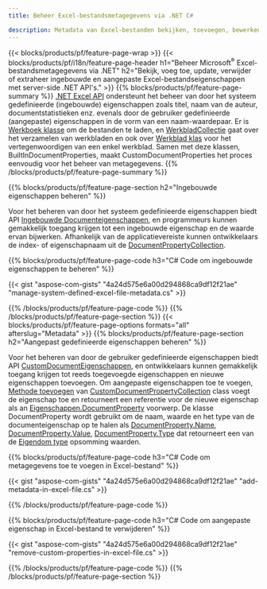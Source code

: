 ```yaml
---
title: Beheer Excel-bestandsmetagegevens via .NET C#

description: Metadata van Excel-bestanden bekijken, toevoegen, bewerken, verwijderen of extraheren met slechts enkele regels C#-code
---
```

{{< blocks/products/pf/feature-page-wrap >}}
{{< blocks/products/pf/i18n/feature-page-header h1="Beheer Microsoft<sup>&reg;</sup> Excel-bestandsmetagegevens via .NET" h2="Bekijk, voeg toe, update, verwijder of extraheer ingebouwde en aangepaste Excel-bestandseigenschappen met server-side .NET API\'s." >}}
{{% blocks/products/pf/feature-page-summary %}}
[.NET Excel API](/cells/net/) ondersteunt het beheer van door het systeem gedefinieerde (ingebouwde) eigenschappen zoals titel, naam van de auteur, documentstatistieken enz. evenals door de gebruiker gedefinieerde (aangepaste) eigenschappen in de vorm van een naam-waardepaar. Er is [Werkboek klasse](https://reference.aspose.com/cells/net/aspose.cells/workbook) om de bestanden te laden, en [WerkbladCollectie](https://reference.aspose.com/cells/net/aspose.cells/worksheetcollection) gaat over het verzamelen van werkbladen en ook over [Werkblad klas](https://reference.aspose.com/cells/net/aspose.cells/worksheet) voor het vertegenwoordigen van een enkel werkblad. Samen met deze klassen, BuiltInDocumentProperties, maakt CustomDocumentProperties het proces eenvoudig voor het beheer van metagegevens. 
{{% /blocks/products/pf/feature-page-summary %}}

{{% blocks/products/pf/feature-page-section h2="Ingebouwde eigenschappen beheren" %}}

Voor het beheren van door het systeem gedefinieerde eigenschappen biedt API [Ingebouwde Documenteigenschappen](https://reference.aspose.com/cells/net/aspose.cells/workbook/properties/builtindocumentproperties), en programmeurs kunnen gemakkelijk toegang krijgen tot een ingebouwde eigenschap en de waarde ervan bijwerken. Afhankelijk van de applicatievereiste kunnen ontwikkelaars de index- of eigenschapnaam uit de [DocumentPropertyCollection](https://reference.aspose.com/cells/net/aspose.cells.properties/documentpropertycollection). 

{{% blocks/products/pf/feature-page-code h3="C# Code om ingebouwde eigenschappen te beheren" %}}

{{< gist "aspose-com-gists" "4a24d575e6a00d294868ca9df12f21ae" "manage-system-defined-excel-file-metadata.cs" >}}

{{% /blocks/products/pf/feature-page-code %}}
{{% /blocks/products/pf/feature-page-section %}}
{{< blocks/products/pf/feature-page-options formats="all" afterslug="Metadata" >}}
{{% blocks/products/pf/feature-page-section h2="Aangepast gedefinieerde eigenschappen beheren" %}}

Voor het beheren van door de gebruiker gedefinieerde eigenschappen biedt API [CustomDocumentEigenschappen](https://reference.aspose.com/cells/net/aspose.cells/workbook/properties/customdocumentproperties), en ontwikkelaars kunnen gemakkelijk toegang krijgen tot reeds toegevoegde eigenschappen en nieuwe eigenschappen toevoegen. Om aangepaste eigenschappen toe te voegen, [Methode toevoegen](https://reference.aspose.com/cells/net/aspose.cells.properties/customdocumentpropertycollection/methods/add/index) van [CustomDocumentPropertyCollection](https://reference.aspose.com/cells/net/aspose.cells.properties/customdocumentpropertycollection) class voegt de eigenschap toe en retourneert een referentie voor de nieuwe eigenschap als an [Eigenschappen.DocumentProperty](https://reference.aspose.com/cells/net/aspose.cells.properties/documentproperty) voorwerp. De klasse DocumentProperty wordt gebruikt om de naam, waarde en het type van de documenteigenschap op te halen als [DocumentProperty.Name](https://reference.aspose.com/cells/net/aspose.cells.properties/documentproperty/properties/name), [DocumentProperty.Value](https://reference.aspose.com/cells/net/aspose.cells.properties/documentproperty/properties/value),  [DocumentProperty.Type](https://reference.aspose.com/cells/net/aspose.cells.properties/documentproperty/properties/type) dat retourneert een van de [Eigendom type](https://reference.aspose.com/cells/net/aspose.cells.properties/propertytype) opsomming waarden. 
 
{{% blocks/products/pf/feature-page-code h3="C# Code om metagegevens toe te voegen in Excel-bestand" %}}

{{< gist "aspose-com-gists" "4a24d575e6a00d294868ca9df12f21ae" "add-metadata-in-excel-file.cs" >}}

{{% /blocks/products/pf/feature-page-code %}}


{{% blocks/products/pf/feature-page-code h3="C# Code om aangepaste eigenschap in Excel-bestand te verwijderen" %}}

{{< gist "aspose-com-gists" "4a24d575e6a00d294868ca9df12f21ae" "remove-custom-properties-in-excel-file.cs" >}}

{{% /blocks/products/pf/feature-page-code %}}
{{% /blocks/products/pf/feature-page-section %}}
